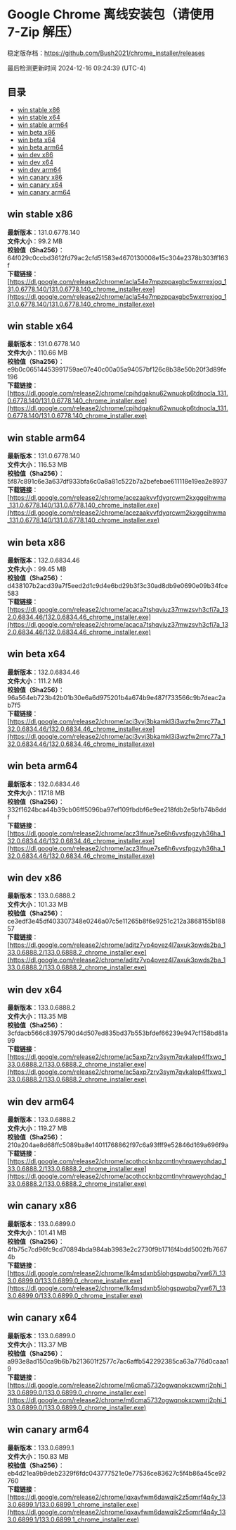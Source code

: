 # Google Chrome 离线安装包（请使用 7-Zip 解压）
稳定版存档：<https://github.com/Bush2021/chrome_installer/releases>

最后检测更新时间
2024-12-16 09:24:39 (UTC-4)

## 目录
* [win stable x86](https://github.com/Bush2021/chrome_installer?tab=readme-ov-file#win-stable-x86)
* [win stable x64](https://github.com/Bush2021/chrome_installer?tab=readme-ov-file#win-stable-x64)
* [win stable arm64](https://github.com/Bush2021/chrome_installer?tab=readme-ov-file#win-stable-arm64)
* [win beta x86](https://github.com/Bush2021/chrome_installer?tab=readme-ov-file#win-beta-x86)
* [win beta x64](https://github.com/Bush2021/chrome_installer?tab=readme-ov-file#win-beta-x64)
* [win beta arm64](https://github.com/Bush2021/chrome_installer?tab=readme-ov-file#win-beta-arm64)
* [win dev x86](https://github.com/Bush2021/chrome_installer?tab=readme-ov-file#win-dev-x86)
* [win dev x64](https://github.com/Bush2021/chrome_installer?tab=readme-ov-file#win-dev-x64)
* [win dev arm64](https://github.com/Bush2021/chrome_installer?tab=readme-ov-file#win-dev-arm64)
* [win canary x86](https://github.com/Bush2021/chrome_installer?tab=readme-ov-file#win-canary-x86)
* [win canary x64](https://github.com/Bush2021/chrome_installer?tab=readme-ov-file#win-canary-x64)
* [win canary arm64](https://github.com/Bush2021/chrome_installer?tab=readme-ov-file#win-canary-arm64)

## win stable x86
**最新版本**：131.0.6778.140  
**文件大小**：99.2 MB  
**校验值（Sha256）**：64f029c0ccbd3612fd79ac2cfd51583e4670130008e15c304e2378b303ff163f  
**下载链接**：[https://dl.google.com/release2/chrome/acla54e7mpzppaxgbc5wxrrexjoq_131.0.6778.140/131.0.6778.140_chrome_installer.exe](https://dl.google.com/release2/chrome/acla54e7mpzppaxgbc5wxrrexjoq_131.0.6778.140/131.0.6778.140_chrome_installer.exe)  

## win stable x64
**最新版本**：131.0.6778.140  
**文件大小**：110.66 MB  
**校验值（Sha256）**：e9b0c06514453991759ae07e40c00a05a94057bf126c8b38e50b20f3d89fe196  
**下载链接**：[https://dl.google.com/release2/chrome/cpihdgaknu62wnuokp6tdnocla_131.0.6778.140/131.0.6778.140_chrome_installer.exe](https://dl.google.com/release2/chrome/cpihdgaknu62wnuokp6tdnocla_131.0.6778.140/131.0.6778.140_chrome_installer.exe)  

## win stable arm64
**最新版本**：131.0.6778.140  
**文件大小**：116.53 MB  
**校验值（Sha256）**：5f87c891c6e3a637df933bfa6c0a8a81c522b7a2befebae611118e19ea2e8937  
**下载链接**：[https://dl.google.com/release2/chrome/acezaakvvfdyqrcwm2kxggeihwma_131.0.6778.140/131.0.6778.140_chrome_installer.exe](https://dl.google.com/release2/chrome/acezaakvvfdyqrcwm2kxggeihwma_131.0.6778.140/131.0.6778.140_chrome_installer.exe)  

## win beta x86
**最新版本**：132.0.6834.46  
**文件大小**：99.45 MB  
**校验值（Sha256）**：d438107b2acd39a7f5eed2d1c9d4e6bd29b3f3c30ad8db9e0690e09b34fce583  
**下载链接**：[https://dl.google.com/release2/chrome/acaca7tshqviuz37mwzsvh3cfi7a_132.0.6834.46/132.0.6834.46_chrome_installer.exe](https://dl.google.com/release2/chrome/acaca7tshqviuz37mwzsvh3cfi7a_132.0.6834.46/132.0.6834.46_chrome_installer.exe)  

## win beta x64
**最新版本**：132.0.6834.46  
**文件大小**：111.2 MB  
**校验值（Sha256）**：96a564eb723b42b01b30e6a6d975201b4a674b9e487f733566c9b7deac2ab7f5  
**下载链接**：[https://dl.google.com/release2/chrome/aci3yvj3bkamkl3i3wzfw2mrc77a_132.0.6834.46/132.0.6834.46_chrome_installer.exe](https://dl.google.com/release2/chrome/aci3yvj3bkamkl3i3wzfw2mrc77a_132.0.6834.46/132.0.6834.46_chrome_installer.exe)  

## win beta arm64
**最新版本**：132.0.6834.46  
**文件大小**：117.18 MB  
**校验值（Sha256）**：332f1624bca44b39cb06ff5096ba97ef109fbdbf6e9ee218fdb2e5bfb74b8ddf  
**下载链接**：[https://dl.google.com/release2/chrome/acz3lfnue7se6h6vvsfpgzyh36ha_132.0.6834.46/132.0.6834.46_chrome_installer.exe](https://dl.google.com/release2/chrome/acz3lfnue7se6h6vvsfpgzyh36ha_132.0.6834.46/132.0.6834.46_chrome_installer.exe)  

## win dev x86
**最新版本**：133.0.6888.2  
**文件大小**：101.33 MB  
**校验值（Sha256）**：ce3edf3e45df403307348e0246a07c5e11265b8f6e9251c212a3868155b18857  
**下载链接**：[https://dl.google.com/release2/chrome/aditz7vp4pvez4l7axuk3pwds2ba_133.0.6888.2/133.0.6888.2_chrome_installer.exe](https://dl.google.com/release2/chrome/aditz7vp4pvez4l7axuk3pwds2ba_133.0.6888.2/133.0.6888.2_chrome_installer.exe)  

## win dev x64
**最新版本**：133.0.6888.2  
**文件大小**：113.35 MB  
**校验值（Sha256）**：3cfdacb566c83975790d4d507ed835bd37b553bfdef66239e947cf158bd81a99  
**下载链接**：[https://dl.google.com/release2/chrome/ac5axp7zrv3sym7qvkalep4ffxwq_133.0.6888.2/133.0.6888.2_chrome_installer.exe](https://dl.google.com/release2/chrome/ac5axp7zrv3sym7qvkalep4ffxwq_133.0.6888.2/133.0.6888.2_chrome_installer.exe)  

## win dev arm64
**最新版本**：133.0.6888.2  
**文件大小**：119.27 MB  
**校验值（Sha256）**：210a204ae8d68ffc5089ba8e14011768862f97c6a93fff9e52846d169a696f9a  
**下载链接**：[https://dl.google.com/release2/chrome/acothccknbzcmtlnyhrqweyohdaq_133.0.6888.2/133.0.6888.2_chrome_installer.exe](https://dl.google.com/release2/chrome/acothccknbzcmtlnyhrqweyohdaq_133.0.6888.2/133.0.6888.2_chrome_installer.exe)  

## win canary x86
**最新版本**：133.0.6899.0  
**文件大小**：101.41 MB  
**校验值（Sha256）**：4fb75c7cd96fc9cd70894bda984ab3983e2c2730f9b1716f4bdd5002fb76674b  
**下载链接**：[https://dl.google.com/release2/chrome/lk4msdxnb5lohgspwqbq7yw67i_133.0.6899.0/133.0.6899.0_chrome_installer.exe](https://dl.google.com/release2/chrome/lk4msdxnb5lohgspwqbq7yw67i_133.0.6899.0/133.0.6899.0_chrome_installer.exe)  

## win canary x64
**最新版本**：133.0.6899.0  
**文件大小**：113.37 MB  
**校验值（Sha256）**：a993e8ad150ca9b6b7b213601f2577c7ac6affb542292385ca63a776d0caaa19  
**下载链接**：[https://dl.google.com/release2/chrome/m6cma5732ogwqnokxcwmrj2phi_133.0.6899.0/133.0.6899.0_chrome_installer.exe](https://dl.google.com/release2/chrome/m6cma5732ogwqnokxcwmrj2phi_133.0.6899.0/133.0.6899.0_chrome_installer.exe)  

## win canary arm64
**最新版本**：133.0.6899.1  
**文件大小**：150.83 MB  
**校验值（Sha256）**：eb4d21ea9b9deb2329f6fdc043777521e0e77536ce83627c5f4b86a45ce92760  
**下载链接**：[https://dl.google.com/release2/chrome/iqxavfwm6dawqik2z5qmrf4q4y_133.0.6899.1/133.0.6899.1_chrome_installer.exe](https://dl.google.com/release2/chrome/iqxavfwm6dawqik2z5qmrf4q4y_133.0.6899.1/133.0.6899.1_chrome_installer.exe)  

